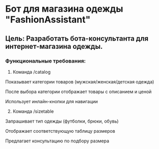 # Бот для магазина одежды "FashionAssistant"
## Цель: Разработать бота-консультанта для интернет-магазина одежды.

### Функциональные требования:

1. Команда /catalog

Показывает категории товаров (мужская/женская/детская одежда)

После выбора категории отображает товары с описанием и ценой

Использует инлайн-кнопки для навигации

2. Команда /sizetable

Запрашивает тип одежды (футболки, брюки, обувь)

Отображает соответствующую таблицу размеров

Предлагает консультацию по подбору размера
